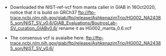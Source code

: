  - Downloaded the NIST-ref-vcf from manta caller in GIAB in 16Oct2020, notice that it is build on GRCh37
ftp://ftp-trace.ncbi.nlm.nih.gov/giab/ftp/release/AshkenazimTrio/HG002_NA24385_son/NIST_SV_v0.6/GIAB_Evaluations/BoutrosLab-SV_curation_GIABv0.6/
rename it as HG002_manta_0.6.vcf

- The consensus vcf is avaialbe here:
ftp://ftp-trace.ncbi.nlm.nih.gov/giab/ftp/release/AshkenazimTrio/HG002_NA24385_son/NIST_SV_v0.6/ 
